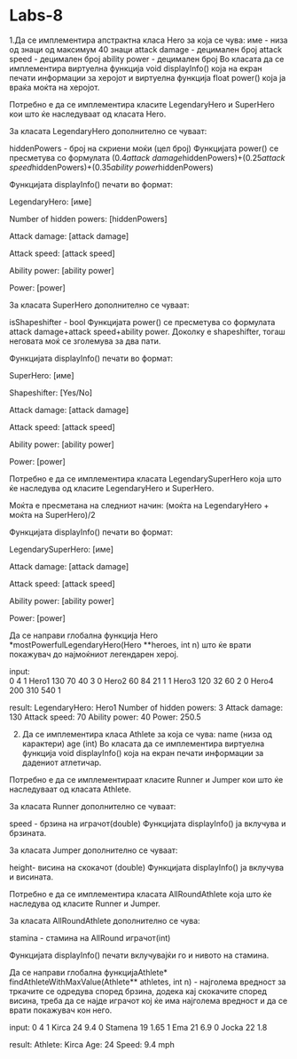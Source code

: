 # Labs-8
1.Да се имплементира апстрактна класа Hero за која се чува:
име - низа од знаци од максимум 40 знаци
attack damage - децимален број
attack speed - децимален број
ability power - децимален број
Во класата да се имплементира виртуелна функција void displayInfo() која на екран печати информации за херојот и виртуелна функција float power() која ја враќа моќта на херојот.

Потребно е да се имплементира класите LegendaryHero и SuperHero кои што ќе наследуваат од класата Hero.

За класата LegendaryHero дополнително се чуваат:

hiddenPowers - број на скриени моќи (цел број)
Функцијата power() се пресметува со формулата (0.4*attack damage*hiddenPowers)+(0.25*attack speed*hiddenPowers)+(0.35*ability power*hiddenPowers)

Функцијата displayInfo() печати во формат:

LegendaryHero: [име] 

Number of hidden powers: [hiddenPowers]

Attack damage: [attack damage]

Attack speed: [attack speed]

Ability power: [ability power]

Power: [power]

За класата SuperHero дополнително се чуваат:

isShapeshifter - bool
Функцијата power() се пресметува со формулата attack damage+attack speed+ability power. Доколку е shapeshifter, тогаш неговата моќ се зголемува за два пати.

Функцијата displayInfo() печати во формат:

SuperHero: [име] 

Shapeshifter: [Yes/No]

Attack damage: [attack damage]

Attack speed: [attack speed]

Ability power: [ability power]

Power: [power]


Потребно е да се имплементира класата LegendarySuperHero која што ќе наследува од класите LegendaryHero и SuperHero.

Моќта е пресметана на следниот начин: (моќта на LegendaryHero + моќта на SuperHero)/2

Функцијата displayInfo() печати во формат:

LegendarySuperHero: [име] 

Attack damage: [attack damage]

Attack speed: [attack speed]

Ability power: [ability power]

Power: [power]


Да се направи глобална функција Hero *mostPowerfulLegendaryHero(Hero **heroes, int n) што ќе врати покажувач до најмоќниот легендарен херој.


input:  
0
4
1
Hero1 130 70 40 3
0
Hero2 60 84 21 1
1
Hero3 120 32 60 2
0
Hero4 200 310 540 1

result:
LegendaryHero: Hero1
Number of hidden powers: 3
Attack damage: 130
Attack speed: 70
Ability power: 40
Power: 250.5


2.  Да се имплементира класа Athlete за која се чува:
name (низа од карактери)
age (int)
Во класата да се имплементира виртуелна функција void displayInfo() која на екран печати информации за дадениот атлетичар.

Потребно е да се имплементираат класите Runner и Jumper кои што ќе наследуваат од класата Athlete.

За класата Runner дополнително се чуваат:

speed - брзина на играчот(double)
Функцијата displayInfo() ја вклучува и брзината.

За класата Jumper дополнително се чуваат:

height- висина на скокачот (double)
Функцијата displayInfo() ја вклучува и висината.


Потребно е да се имплементира класата AllRoundAthlete која што ќе наследува од класите Runner и Jumper.

За класата AllRoundAthlete дополнително се чува:

stamina - стамина на AllRound играчот(int)

Функцијата displayInfo() печати вклучувајќи го и нивото на стамина.

Да се направи глобална функцијаAthlete* findAthleteWithMaxValue(Athlete** athletes, int n) - најголема вредност за тркачите се одредува според брзина, додека кај скокачите според висина, треба да се најде играчот кој ќе има најголема вредност и да се врати покажувач кон него.


input:
0
4
1
Kirca 24 9.4
0
Stamena 19 1.65
1
Ema 21 6.9
0
Jocka 22 1.8

result:
Athlete: Kirca
Age: 24
Speed: 9.4 mph
